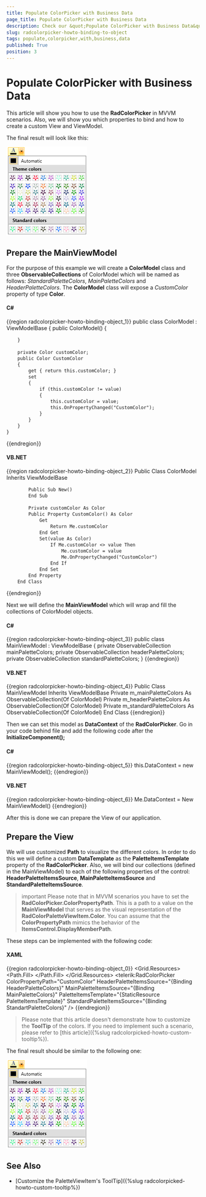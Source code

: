 ```yaml
---
title: Populate ColorPicker with Business Data
page_title: Populate ColorPicker with Business Data
description: Check our &quot;Populate ColorPicker with Business Data&quot; documentation article for the RadColorPicker WPF control.
slug: radcolorpicker-howto-binding-to-object
tags: populate,colorpicker,with,business,data
published: True
position: 3
---
```


# Populate ColorPicker with Business Data

This article will show you how to use the __RadColorPicker__ in MVVM scenarios. Also, we will show you which properties to bind and how to create a custom View and ViewModel.	  

The final result will look like this:

![Rad Color Picker How To Data Binding Object](images/RadColorPicker_HowTo_DataBinding_Object.png)

## Prepare the MainViewModel	  

For the purpose of this example we will create a __ColorModel__ class and three __ObservableCollections__ of ColorModel which will be named as follows: *StandardPaletteColors*, *MainPaletteColors* and *HeaderPaletteColors*. The __ColorModel__ class will expose a *CustomColor* property of type __Color__.		

#### __C#__
{{region radcolorpicker-howto-binding-object_1}}
	public class ColorModel : ViewModelBase
	{
		public ColorModel()
		{
	
		}
	
		private Color customColor;
		public Color CustomColor
		{
			get { return this.customColor; }
			set
			{
				if (this.customColor != value)
				{
					this.customColor = value;
					this.OnPropertyChanged("CustomColor");
				}
			}
		}
	}
{{endregion}}

#### __VB.NET__
{{region radcolorpicker-howto-binding-object_2}}
		Public Class ColorModel
			Inherits ViewModelBase
	
			Public Sub New()
			End Sub
	
			Private customColor As Color
			Public Property CustomColor() As Color
				Get
					Return Me.customColor
				End Get
				Set(value As Color)
					If Me.customColor <> value Then
						Me.customColor = value
						Me.OnPropertyChanged("CustomColor")
					End If
				End Set
			End Property
		End Class
{{endregion}}

Next we will define the __MainViewModel__ which will wrap and fill the collections of ColorModel objects.		

#### __C#__
{{region radcolorpicker-howto-binding-object_3}}
	public class MainViewModel : ViewModelBase
	{
		private ObservableCollection<ColorModel> mainPaletteColors;
		private ObservableCollection<ColorModel> headerPaletteColors;
		private ObservableCollection<ColorModel> standardPaletteColors;
    }
{{endregion}}

#### __VB.NET__
{{region radcolorpicker-howto-binding-object_4}}
	Public Class MainViewModel
		Inherits ViewModelBase
		Private m_mainPaletteColors As ObservableCollection(Of ColorModel)
		Private m_headerPaletteColors As ObservableCollection(Of ColorModel)
		Private m_standardPaletteColors As ObservableCollection(Of ColorModel)
	End Class
{{endregion}}

Then we can set this model as __DataContext__ of the __RadColorPicker__. Go in your code behind file and add the following code after the __InitializeComponent();__

#### __C#__
{{region radcolorpicker-howto-binding-object_5}}
	this.DataContext = new MainViewModel();
{{endregion}}

#### __VB.NET__
{{region radcolorpicker-howto-binding-object_6}}
	Me.DataContext = New MainViewModel()
{{endregion}}

After this is done we can prepare the View of our application.		

## Prepare the View	  

We will use customized __Path__ to visualize the different colors. In order to do this we will define a custom __DataTemplate__ as the __PaletteItemsTemplate__ property of the __RadColorPicker__. Also, we will bind our collections (defined in the MainViewModel) to each of the following properties of the control: __HeaderPaletteItemsSource__, __MainPaletteItemsSource__ and __StandardPaletteItemsSource__.		

>important Please note that in MVVM scenarios you have to set the __RadColorPicker.ColorPropertyPath__. This is a path to a value on the __MainViewModel__ that serves as the visual representation of the __RadColorPaletteViewItem.Color__. You can assume that the __ColorPropertyPath__ mimics the behavior of the __ItemsControl.DisplayMemberPath__.		  

These steps can be implemented with the following code:		

#### __XAML__
{{region radcolorpicker-howto-binding-object_0}}
    <Grid>
        <Grid.Resources>
            <DataTemplate x:Key="PaletteItemsTemplate">
                <Path Data="M8,6 C8.5522861,6 9.000001,6.4477153 9.000001,7 C9.000001,7.5522847
                      8.5522861,8 8.000001,8 C7.4477162,8 7.000001,7.5522847 7.000001,7
                      C7.000001,6.4477153 7.4477162,6 8.000001,6 z M3,0 L8,4 C6.3431458,4
                      5,5.3431458 5,7 C5,8.6568546 6.3431458,10 8,10 C9.6568546,10 11,8.6568546
                      11,7 C11,5.3431458 9.6568546,4 8,4 L13,0 L11,6 L16,10 L10,10 L8,16 L6,10
                      L0,10 L5,6 z ">
                    <Path.Fill>
                        <SolidColorBrush Color="{Binding CustomColor}" />
                    </Path.Fill>
                </Path>
            </DataTemplate>
        </Grid.Resources>
        <telerik:RadColorPicker ColorPropertyPath="CustomColor"
                                HeaderPaletteItemsSource="{Binding HeaderPaletteColors}"
                                MainPaletteItemsSource="{Binding MainPaletteColors}"
                                PaletteItemsTemplate="{StaticResource PaletteItemsTemplate}"
                                StandardPaletteItemsSource="{Binding StandartPaletteColors}" />
    </Grid>
{{endregion}}

>Please note that this article doesn't demonstrate how to customize the __ToolTip__ of the colors. If you need to implement such a scenario, please refer to [this article]({%slug radcolorpicked-howto-custom-tooltip%}).		  

The final result should be similar to the following one:

![Rad Color Picker How To Data Binding Object](images/RadColorPicker_HowTo_DataBinding_Object.png)

## See Also
 * [Customize the PaletteViewItem's ToolTip]({%slug radcolorpicked-howto-custom-tooltip%})